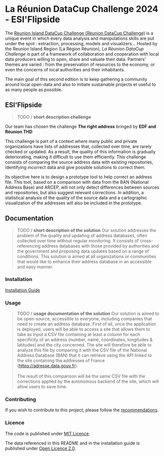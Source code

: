 # La Réunion DataCup Challenge 2024 - ESI'Flipside

The [Reunion Island DataCup Challenge (Réunion DataCup Challenge)](https://data.regionreunion.com/p/page-reunion-datacup-challenge) is a unique event in which every data analysis and manipulations skills are put under the spot : extraction, processing, models and visualizers... Hosted by the Reunion Island Region (La Région Réunion), *La Réunion DataCup Challenge* is part of a framework of collaboration and cooperation with local data producers willing to open, share and valuate their data. Partners' themes are varied : from the preservation of resources to the economy, or even the concerns of local authorities and their inhabitants.

The main goal of this second edition is to keep gathering a community around local open-data and also to initiate sustainable projects et useful to as many people as possible.

## ESI'Flipside

>TODO / **short description challenge**

Our team has chosen the challenge **The right address** bringed by **EDF and Réunion THD**

This challenge is part of a context where many public and private organizations have lists of addresses that, collected over time, are rarely checked or updated. As a result, the quality of this information is gradually deteriorating, making it difficult to use them efficiently. This challenge consists of comparing the source address data with existing repositories, identifying incorrect data and give possible solutions to correct them.

Its objective here is to design a prototype tool to help correct an address file. This tool, based on a comparison with data from the BAN (National Address Base) and ARCEP, will not only detect differences between sources and repositories, but also suggest relevant corrections. In addition, a statistical analysis of the quality of the source data and a cartographic visualization of the addresses will also be included in the prototype.

## **Documentation**

>TODO / **short description of the solution**
Our solution addresses the problem of the quality and updating of address databases, often collected over time without regular monitoring. It consists of cross-referencing address databases with those provided by authorities and the government and proposing data updates based on a range of conditions. This solution is aimed at all organizations or communities that would like to enhance their address database in an accessible and easy manner.


### **Installation**

[Installation Guide](/INSTALL.md)

### **Usage**

>TODO / **usage documentation of the solution**
Our solution is aimed to be open-source, accessible to everyone, including companies that need to create an address database. First of all, once the application is deployed, users will be able to access a site that allows them to take as input a CSV file containing at least a column for each specificity of an address (number, name, coordinates, longitudes & latitudes) and the city concerned. The site will therefore be able to analyze this file by comparing it with the CSV file of the National Address Database (BAN) that it can retrieve using the API linked to the site containing the addresses of France (https://adresse.data.gouv.fr).\
\
The result of this comparison will be the same CSV file with the corrections applied by the autonomous backend of the site, which will allow users to save time.

### **Contributing**

If you wish to contribute to this project, please follow the [recommendations](/CONTRIBUTING.md).

### **Licence**

The code is published under [MIT Licence](/LICENSE).

The data referenced in this README and in the installation guide is published under <a href="https://www.etalab.gouv.fr/wp-content/uploads/2018/11/open-licence.pdf">Open Licence 2.0</a>.
